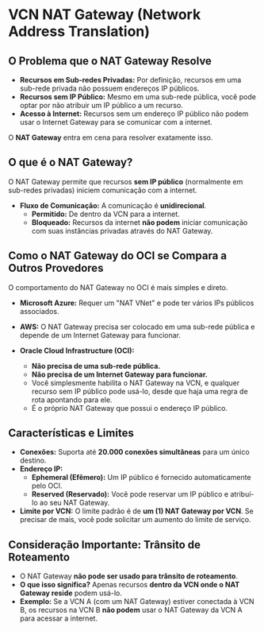 # VCN NAT Gateway (Network Address Translation)

## O Problema que o NAT Gateway Resolve

* **Recursos em Sub-redes Privadas:** Por definição, recursos em uma sub-rede privada não possuem endereços IP públicos.
* **Recursos sem IP Público:** Mesmo em uma sub-rede pública, você pode optar por não atribuir um IP público a um recurso.
* **Acesso à Internet:** Recursos sem um endereço IP público não podem usar o Internet Gateway para se comunicar com a internet.

O **NAT Gateway** entra em cena para resolver exatamente isso.

## O que é o NAT Gateway?

O NAT Gateway permite que recursos **sem IP público** (normalmente em sub-redes privadas) iniciem comunicação com a internet.

* **Fluxo de Comunicação:** A comunicação é **unidirecional**.
    * **Permitido:** De dentro da VCN para a internet.
    * **Bloqueado:** Recursos da internet **não podem** iniciar comunicação com suas instâncias privadas através do NAT Gateway.


## Como o NAT Gateway do OCI se Compara a Outros Provedores

O comportamento do NAT Gateway no OCI é mais simples e direto.

* **Microsoft Azure:** Requer um "NAT VNet" e pode ter vários IPs públicos associados.
* **AWS:** O NAT Gateway precisa ser colocado em uma sub-rede pública e depende de um Internet Gateway para funcionar.

* **Oracle Cloud Infrastructure (OCI):**
    * **Não precisa de uma sub-rede pública.**
    * **Não precisa de um Internet Gateway para funcionar.**
    * Você simplesmente habilita o NAT Gateway na VCN, e qualquer recurso sem IP público pode usá-lo, desde que haja uma regra de rota apontando para ele.
    * É o próprio NAT Gateway que possui o endereço IP público.

## Características e Limites

* **Conexões:** Suporta até **20.000 conexões simultâneas** para um único destino.
* **Endereço IP:**
    * **Ephemeral (Efêmero):** Um IP público é fornecido automaticamente pelo OCI.
    * **Reserved (Reservado):** Você pode reservar um IP público e atribuí-lo ao seu NAT Gateway.
* **Limite por VCN:** O limite padrão é de **um (1) NAT Gateway por VCN**. Se precisar de mais, você pode solicitar um aumento do limite de serviço.

## Consideração Importante: Trânsito de Roteamento

* O NAT Gateway **não pode ser usado para trânsito de roteamento**.
* **O que isso significa?** Apenas recursos **dentro da VCN onde o NAT Gateway reside** podem usá-lo.
* **Exemplo:** Se a VCN A (com um NAT Gateway) estiver conectada à VCN B, os recursos na VCN B **não podem** usar o NAT Gateway da VCN A para acessar a internet.